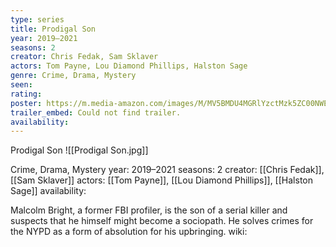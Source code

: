 ```yaml
---
type: series
title: Prodigal Son
year: 2019–2021
seasons: 2
creator: Chris Fedak, Sam Sklaver
actors: Tom Payne, Lou Diamond Phillips, Halston Sage
genre: Crime, Drama, Mystery
seen:
rating: 
poster: https://m.media-amazon.com/images/M/MV5BMDU4MGRlYzctMzk5ZC00NWE0LWJhN2ItMWQ2OWJiODAyYmM3XkEyXkFqcGdeQXVyODU4NjY3NDA@._V1_SX300.jpg
trailer_embed: Could not find trailer.
availability:
---
```

Prodigal Son
![[Prodigal Son.jpg]]

Crime, Drama, Mystery
year: 2019–2021
seasons: 2
creator: [[Chris Fedak]], [[Sam Sklaver]]
actors: [[Tom Payne]], [[Lou Diamond Phillips]], [[Halston Sage]]
availability:

Malcolm Bright, a former FBI profiler, is the son of a serial killer and suspects that he himself might become a sociopath. He solves crimes for the NYPD as a form of absolution for his upbringing.
wiki: 


